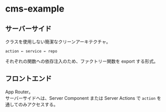 # cms-example

## サーバーサイド

クラスを使用しない簡潔なクリーンアーキテクチャ。

```
action ← service ← repo
```

それぞれの関数への依存注入のため、ファクトリー関数を export する形式。

## フロントエンド

App Router。  
サーバーサイドへは、Server Component または Server Actions で `action` を通してのみアクセスする。
